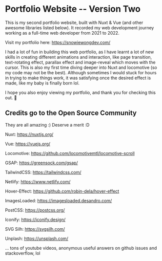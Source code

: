 # Portfolio Website -- Version Two

This is my second portfolio website, built with Nuxt & Vue (and other awesome libraries listed below). It recorded my web development journey working as a full-time web developer from 2021 to 2022.

Visit my portfolio here: https://snowiewongdev.com/

I had a lot of fun in building this web portfolio, as I have learnt a lot of new skills in creating different animations and interaction, like page transition, text-rotating effect, parallax effect and image-reveal which moves with the cursor. This is also my first time diving deeper into Nuxt and locomotive (so my code may not be the best). Although sometimes I would stuck for hours in trying to make things work, it was satisfying once the desired effect is made, like my baby is finally born lol.

I hope you also enjoy viewing my portfolio, and thank you for checking this out. :partying_face:

## Credits go to the Open Source Community

They are all amazing :) Deserve a merit :D

Nuxt: https://nuxtjs.org/

Vue: https://vuejs.org/

Locomotive: https://github.com/locomotivemtl/locomotive-scroll

GSAP: https://greensock.com/gsap/

TailwindCSS: https://tailwindcss.com/

Netlify: https://www.netlify.com/

Hover-Effect: https://github.com/robin-dela/hover-effect

ImagesLoaded: https://imagesloaded.desandro.com/

PostCSS: https://postcss.org/

Iconify: https://iconify.design/

SVG Silh: https://svgsilh.com/

Unplash: https://unsplash.com/

... tons of youtube videos, anonymous useful answers on github issues and stackoverflow, lol
